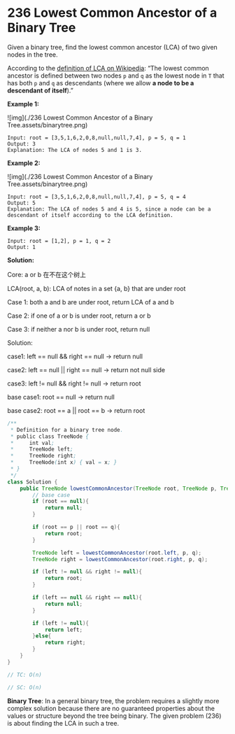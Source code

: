 # 236 Lowest Common Ancestor of a Binary Tree

Given a binary tree, find the lowest common ancestor (LCA) of two given nodes in the tree.

According to the [definition of LCA on Wikipedia](https://en.wikipedia.org/wiki/Lowest_common_ancestor): “The lowest common ancestor is defined between two nodes `p` and `q` as the lowest node in `T` that has both `p` and `q` as descendants (where we allow **a node to be a descendant of itself**).”

 

**Example 1:**

![img](./236 Lowest Common Ancestor of a Binary Tree.assets/binarytree.png)

```
Input: root = [3,5,1,6,2,0,8,null,null,7,4], p = 5, q = 1
Output: 3
Explanation: The LCA of nodes 5 and 1 is 3.
```

**Example 2:**

![img](./236 Lowest Common Ancestor of a Binary Tree.assets/binarytree.png)

```
Input: root = [3,5,1,6,2,0,8,null,null,7,4], p = 5, q = 4
Output: 5
Explanation: The LCA of nodes 5 and 4 is 5, since a node can be a descendant of itself according to the LCA definition.
```

**Example 3:**

```
Input: root = [1,2], p = 1, q = 2
Output: 1
```

 

**Solution:**

Core: a or b 在不在这个树上

LCA(root, a, b): LCA of notes in a set {a, b} that are under root

Case 1: both a and b are under root, return LCA of a and b

Case 2: if one of a or b is under root, return a or b

Case 3: if neither a nor b is under root, return null



Solution:

case1: left == null && right == null -> return null

case2: left == null || right == null -> return not null side

case3: left != null && right != null -> return root



base case1: root == null -> return null

base case2: root == a || root == b -> return root



```java
/**
 * Definition for a binary tree node.
 * public class TreeNode {
 *     int val;
 *     TreeNode left;
 *     TreeNode right;
 *     TreeNode(int x) { val = x; }
 * }
 */
class Solution {
    public TreeNode lowestCommonAncestor(TreeNode root, TreeNode p, TreeNode q) {
        // base case
        if (root == null){
            return null;
        }

        if (root == p || root == q){
            return root;
        }

        TreeNode left = lowestCommonAncestor(root.left, p, q);
        TreeNode right = lowestCommonAncestor(root.right, p, q);

        if (left != null && right != null){
            return root;
        }

        if (left == null && right == null){
            return null;
        }

        if (left != null){
            return left;
        }else{
            return right;
        }
    }
}

// TC: O(n)

// SC: O(n)
```



**Binary Tree**: In a general binary tree, the problem requires a slightly more complex solution because there are no guaranteed properties about the values or structure beyond the tree being binary. The given problem (236) is about finding the LCA in such a tree.